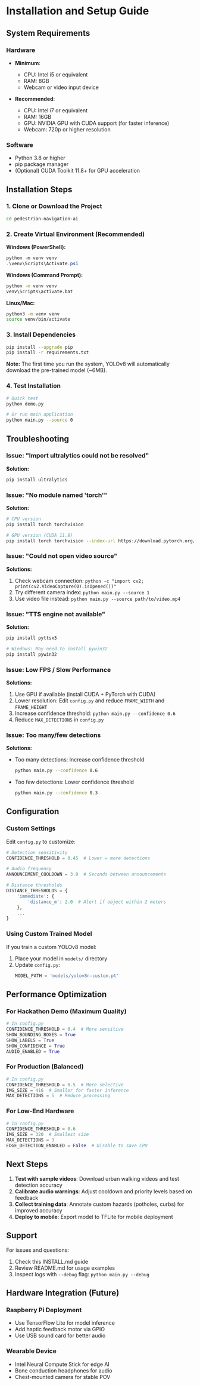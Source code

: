 # Installation and Setup Guide

## System Requirements

### Hardware
- **Minimum**: 
  - CPU: Intel i5 or equivalent
  - RAM: 8GB
  - Webcam or video input device
  
- **Recommended**:
  - CPU: Intel i7 or equivalent
  - RAM: 16GB
  - GPU: NVIDIA GPU with CUDA support (for faster inference)
  - Webcam: 720p or higher resolution

### Software
- Python 3.8 or higher
- pip package manager
- (Optional) CUDA Toolkit 11.8+ for GPU acceleration

## Installation Steps

### 1. Clone or Download the Project

```bash
cd pedestrian-navigation-ai
```

### 2. Create Virtual Environment (Recommended)

**Windows (PowerShell):**
```powershell
python -m venv venv
.\venv\Scripts\Activate.ps1
```

**Windows (Command Prompt):**
```cmd
python -m venv venv
venv\Scripts\activate.bat
```

**Linux/Mac:**
```bash
python3 -m venv venv
source venv/bin/activate
```

### 3. Install Dependencies

```bash
pip install --upgrade pip
pip install -r requirements.txt
```

**Note:** The first time you run the system, YOLOv8 will automatically download the pre-trained model (~6MB).

### 4. Test Installation

```bash
# Quick test
python demo.py

# Or run main application
python main.py --source 0
```

## Troubleshooting

### Issue: "Import ultralytics could not be resolved"

**Solution:**
```bash
pip install ultralytics
```

### Issue: "No module named 'torch'"

**Solution:**
```bash
# CPU version
pip install torch torchvision

# GPU version (CUDA 11.8)
pip install torch torchvision --index-url https://download.pytorch.org/whl/cu118
```

### Issue: "Could not open video source"

**Solutions:**
1. Check webcam connection: `python -c "import cv2; print(cv2.VideoCapture(0).isOpened())"`
2. Try different camera index: `python main.py --source 1`
3. Use video file instead: `python main.py --source path/to/video.mp4`

### Issue: "TTS engine not available"

**Solution:**
```bash
pip install pyttsx3

# Windows: May need to install pywin32
pip install pywin32
```

### Issue: Low FPS / Slow Performance

**Solutions:**
1. Use GPU if available (install CUDA + PyTorch with CUDA)
2. Lower resolution: Edit `config.py` and reduce `FRAME_WIDTH` and `FRAME_HEIGHT`
3. Increase confidence threshold: `python main.py --confidence 0.6`
4. Reduce `MAX_DETECTIONS` in `config.py`

### Issue: Too many/few detections

**Solutions:**
- Too many detections: Increase confidence threshold
  ```bash
  python main.py --confidence 0.6
  ```
- Too few detections: Lower confidence threshold
  ```bash
  python main.py --confidence 0.3
  ```

## Configuration

### Custom Settings

Edit `config.py` to customize:

```python
# Detection sensitivity
CONFIDENCE_THRESHOLD = 0.45  # Lower = more detections

# Audio frequency
ANNOUNCEMENT_COOLDOWN = 3.0  # Seconds between announcements

# Distance thresholds
DISTANCE_THRESHOLDS = {
    'immediate': {
        'distance_m': 2.0  # Alert if object within 2 meters
    },
    ...
}
```

### Using Custom Trained Model

If you train a custom YOLOv8 model:

1. Place your model in `models/` directory
2. Update `config.py`:
   ```python
   MODEL_PATH = 'models/yolov8n-custom.pt'
   ```

## Performance Optimization

### For Hackathon Demo (Maximum Quality)

```python
# In config.py
CONFIDENCE_THRESHOLD = 0.4  # More sensitive
SHOW_BOUNDING_BOXES = True
SHOW_LABELS = True
SHOW_CONFIDENCE = True
AUDIO_ENABLED = True
```

### For Production (Balanced)

```python
# In config.py
CONFIDENCE_THRESHOLD = 0.5  # More selective
IMG_SIZE = 416  # Smaller for faster inference
MAX_DETECTIONS = 5  # Reduce processing
```

### For Low-End Hardware

```python
# In config.py
CONFIDENCE_THRESHOLD = 0.6
IMG_SIZE = 320  # Smallest size
MAX_DETECTIONS = 3
EDGE_DETECTION_ENABLED = False  # Disable to save CPU
```

## Next Steps

1. **Test with sample videos**: Download urban walking videos and test detection accuracy
2. **Calibrate audio warnings**: Adjust cooldown and priority levels based on feedback
3. **Collect training data**: Annotate custom hazards (potholes, curbs) for improved accuracy
4. **Deploy to mobile**: Export model to TFLite for mobile deployment

## Support

For issues and questions:
1. Check this INSTALL.md guide
2. Review README.md for usage examples
3. Inspect logs with `--debug` flag: `python main.py --debug`

## Hardware Integration (Future)

### Raspberry Pi Deployment
- Use TensorFlow Lite for model inference
- Add haptic feedback motor via GPIO
- Use USB sound card for better audio

### Wearable Device
- Intel Neural Compute Stick for edge AI
- Bone conduction headphones for audio
- Chest-mounted camera for stable POV
